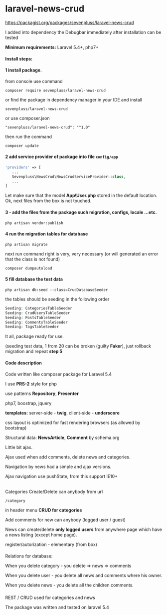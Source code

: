 # laravel-news-crud

https://packagist.org/packages/sevenpluss/laravel-news-crud

I added into dependency the Debugbar immediately after installation can be tested

__Minimum requirements:__ Laravel 5.4+, php7+

#### Install steps:

#### 1  install package.

from console use command

```shell
composer require sevenpluss/laravel-news-crud
```

or find the package in dependency manager in your IDE and install

```shell
sevenpluss/laravel-news-crud
```

or use composer.json

```shell
"sevenpluss/laravel-news-crud": "^1.0"
```
then run the command 

```shell
composer update
```

#### 2 add service provider of package into file `config/app`

```php
'providers' => [
   ...
   Sevenpluss\NewsCrud\NewsCrudServiceProvider::class,
   ...
]
```

Let make sure that the model __App\User.php__ stored in the default location.
Ok, next files from the box is not touched.


#### 3 - add the files from the package such migration, configs, locale ...etc.

```shell
php artisan vendor:publish
```

#### 4 run the migration tables for database 

```shell
php artisan migrate 
```

next run command right is very, very necessary (or will generated an error that the class is not found)
```
composer dumpautoload
```

#### 5 fill database the test data

```shell
php artisan db:seed --class=CrudDatabaseSeeder
```

the tables should be seeding in the following order
```php
Seeding: CategoriesTableSeeder
Seeding: CrudUsersTableSeeder
Seeding: PostsTableSeeder
Seeding: CommentsTableSeeder
Seeding: TagsTableSeeder
```

It all, package ready for use.

(seeding test data, 1 from 20 can be broken (guilty __Faker__), just rollback migration and repeat __step 5__


#### Code description

Code written like composer package for Laravel 5.4

I use __PRS-2__ style for php

use patterns __Repository__, __Presenter__

php7, boostrap, jquery

__templates:__
server-side - __twig__, 
client-side - __underscore__

css layout is optimized for fast rendering browsers (as allowed by bootstrap)

Structural data: __NewsArticle__, __Comment__ by schema.org

Little bit ajax. 

Ajax used when add comments, delete news and categories.

Navigation by news had a simple and ajax versions.

Ajax navigation use pushState, from this support IE10+

######

Categories Create/Delete can anybody from url  
```
/category 
```
in header menu __CRUD for categories__

Add comments for new can anybody (logged user / guest)

News can create/delete __only logged users__ from anywhere page which have a news listing (except home page).

register/autorization - elementary (from box)

####

Relations for database:

When you delete category - you delete => news => comments

When you delete user - you delete all news and comments where his owner.

When you delete news - you delete all the children comments.

#####

REST / CRUD used for categories and news

The package was written and tested on laravel 5.4
